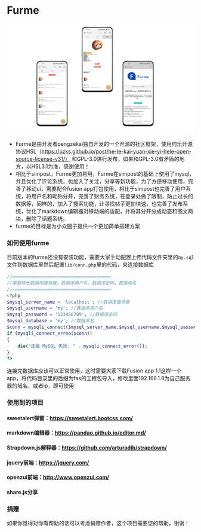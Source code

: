 # **Furme**

![](image/1.png)

- Furme是由开发者pengzekai独自开发的一个开源的社区框架，使用何乐开源协议HSL（https://pzks.github.io/post/he-le-kai-yuan-xie-yi-hele-open-source-license-v31/）
和GPL-3.0进行发布，如果和GPL-3.0有矛盾的地方，以HSL3.1为准，感谢使用！
- 相比于simpost，Furme更加易用，Furme在simpost的基础上使用了mysql，并且优化了评论系统，也加入了关注，分享等新功能，为了方便移动使用，完善了移动ui，需要配合fusion app打包使用，相比于simpost也完善了用户系统，将用户名和昵称分开，完善了财务系统，在登录处做了限制，防止过长的数据等，同样的，加入了搜索功能，让寻找帖子更加快速，也完善了发布系统，优化了markdown编辑器对移动端的适配，并将其分开分成动态和图文两块，删除了话题系统。
- furme的目标是为小众圈子提供一个更加简单搭建方案

### 如何使用furme
目前版本的furme还没有安装功能，需要大家手动配置上传代码文件夹里的`my.sql`文件到数据库里然后配置`lib/conn.php`里的代码，来连接数据库

```php
//=====================================
//需要修改数据库服务器，数据库用户名，数据库密码，数据库名
//=====================================
<?php
$mysql_server_name = 'localhost'; //数据库服务器
$mysql_username = 'my'; //数据库用户名
$mysql_password = '123456789'; //数据库密码
$mysql_database = 'my'; //数据库名
$conn = mysqli_connect($mysql_server_name,$mysql_username,$mysql_password,$mysql_database);
if (mysqli_connect_errno($conn)) 
{ 
	die("连接 MySQL 失败: " . mysqli_connect_error()); 
}
?>
```
连接完数据库应该可以正常使用，这时需要大家下载Fusion app 1.1这样一个app，将代码目录里的后缀为fas的工程包导入，修改里面192.168.1.8为自己服务器的域名，或者ip，即可使用

### 使用到的项目

#### sweetalert弹窗：https://sweetalert.bootcss.com/
#### markdown编辑器：https://pandao.github.io/editor.md/
#### Strapdown.js解释器：https://github.com/arturadib/strapdown/
#### jquery前端：https://jquery.com/
#### openzui前端：http://www.openzui.com/
#### share.js分享

### 捐赠
如果你觉得对你有帮助的话可以考虑捐赠作者，这个项目需要您的帮助，谢谢！


